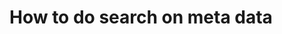 <!--
created_at: '2015-01-08 18:27:16'
updated_at: '2015-01-08 18:27:17'
authors:
    - 'Yaw Onidin'
tags:
    - 'User Guide'
-->

How to do search on meta data
=============================


